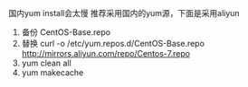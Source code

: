 国内yum install会太慢 推荐采用国内的yum源，下面是采用aliyun



1. 备份   CentOS-Base.repo
2.  替换 curl -o /etc/yum.repos.d/CentOS-Base.repo http://mirrors.aliyun.com/repo/Centos-7.repo
3.  yum clean all 
4. yum makecache